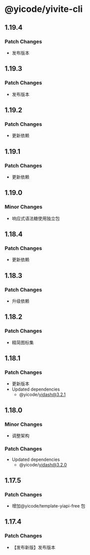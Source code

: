 # @yicode/yivite-cli

## 1.19.4

### Patch Changes

-   发布版本

## 1.19.3

### Patch Changes

-   发布版本

## 1.19.2

### Patch Changes

-   更新依赖

## 1.19.1

### Patch Changes

-   更新依赖

## 1.19.0

### Minor Changes

-   响应式语法糖使用独立包

## 1.18.4

### Patch Changes

-   更新依赖

## 1.18.3

### Patch Changes

-   升级依赖

## 1.18.2

### Patch Changes

-   精简图标集

## 1.18.1

### Patch Changes

-   更新版本
-   Updated dependencies
    -   @yicode/yidash@3.2.1

## 1.18.0

### Minor Changes

-   调整架构

### Patch Changes

-   Updated dependencies
    -   @yicode/yidash@3.2.0

## 1.17.5

### Patch Changes

-   增加@yicode/template-yiapi-free 包

## 1.17.4

### Patch Changes

-   【发布新版】发布版本
